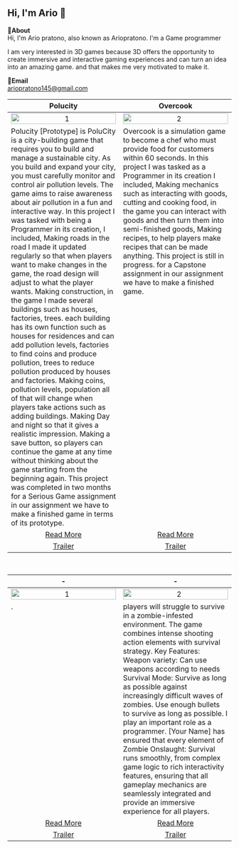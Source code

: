 Hi, I'm Ario 👋
---
**📌About** <br>
Hi, I'm Ario pratono, also known as Ariopratono. I'm a Game programmer  

I am very interested in 3D games because 3D offers the opportunity to create immersive and interactive gaming experiences and can turn an idea into an amazing game. and that makes me very motivated to make it.

**📩Email** <br>
ariopratono145@gmail.com
<br>

<table width="100%">
  <thead>
    <tr>
      <th width="50%" align="center"><a>Polucity </a></th> <!--tittle-->
      <th width="50%" align="center"><a>Overcook</a></th> <!--tittle-->
    </tr>
  </thead>
  <tbody>
    <tr>
      <td align="center">
        <img src="https://github.com/Ariopratono/gif-Polucity/blob/main/1010-ezgif.com-video-to-gif-converter.gif" alt="1" style="width:100%;height:auto;">
      </td>
      <td align="center">
        <img src="https://github.com/Axeoq/GitMasakBangTest/blob/main/TestCook%20.png" alt="2" style="width:100%;height:auto;">
      </td>
    </tr>
    <tr>
      <td valign="text-top">Polucity [Prototype] is PoluCity is a city-building game that requires you to build and manage a sustainable city. As you build and expand your city, you must carefully monitor and control air pollution levels. The game aims to raise awareness about air pollution in a fun and interactive way. In this project I was tasked with being a Programmer in its creation, I included, Making roads in the road I made it updated regularly so that when players want to make changes in the game, the road design will adjust to what the player wants. Making construction, in the game I made several buildings such as houses, factories, trees. each building has its own function such as houses for residences and can add pollution levels, factories to find coins and produce pollution, trees to reduce pollution produced by houses and factories. Making coins, pollution levels, population all of that will change when players take actions such as adding buildings. Making Day and night so that it gives a realistic impression. Making a save button, so players can continue the game at any time without thinking about the game starting from the beginning again. This project was completed in two months for a Serious Game assignment in our assignment we have to make a finished game in terms of its prototype.</td> <!--desc-->
<td valign="text-top">Overcook is a simulation game to become a chef who must provide food for customers within 60 seconds. In this project I was tasked as a Programmer in its creation I included, Making mechanics such as interacting with goods, cutting and cooking food, in the game you can interact with goods and then turn them into semi-finished goods, Making recipes, to help players make recipes that can be made anything. This project is still in progress. for a Capstone assignment in our assignment we have to make a finished game. <!--desc-->
    </tr>
    <tr>
      <td align="center"><a href="https://juli93.itch.io/polucity">Read More</a></td> <!--link1-->
      <td align="center"><a href="https://github.com/Ariopratono/Overcook">Read More</a></td> <!--link2-->
    </tr>
    <tr>
      <td align="center"><a href="https://youtu.be/oWWUXF--njk?si=OY6ToOTj9eEL5DZg">Trailer</a></td> <!--link1-->
      <td align="center"><a href="https://www.youtube.com/watch?v=MXbSJmlWlX0">Trailer</a></td> <!--link2-->
    </tr>
  </tbody>
</table>


<br>


<table width="100%">
  <thead>
    <tr>
      <th width="50%" align="center"><a>-</a></th> <!--tittle 3-->
      <th width="50%" align="center"><a>-</a></th> <!--tittle 4-->
    </tr>
  </thead>
  <tbody>
    <tr>
      <td align="center">
        <img src="-" alt="1" style="width:100%;height:auto;">
      </td>
      <td align="center">
        <img src="-" alt="2" style="width:100%;height:auto;">
      </td>
    </tr>
    <tr>
      <td valign="text-top">.</td> <!--desc-->
      <td valign="text-top">players will struggle to survive in a zombie-infested environment. The game combines intense shooting action elements with survival strategy. Key Features:
Weapon variety: Can use weapons according to needs
Survival Mode: Survive as long as possible against increasingly difficult waves of zombies. Use enough bullets to survive as long as possible. I play an important role as a programmer. [Your Name] has ensured that every element of Zombie Onslaught: Survival runs smoothly, from complex game logic to rich interactivity features, ensuring that all gameplay mechanics are seamlessly integrated and provide an immersive experience for all players.</td> <!--desc-->
    </tr>
    <tr>
      <td align="center"><a href="https://www.shevia.id/Product/SheviaFire">Read More</a></td> <!--link 3-->
      <td align="center"><a href="https://www.shevia.id/Product/SheviaAR">Read More</a></td> <!--link 4-->
    </tr>
    <tr>
      <td align="center"><a href="https://youtu.be/U301oBPnyCg">Trailer</a></td> <!--link 3-->
      <td align="center"><a href="https://youtu.be/6mlfc1Shwas">Trailer</a></td> <!--link 4-->
    </tr>
  </tbody>
</table>
